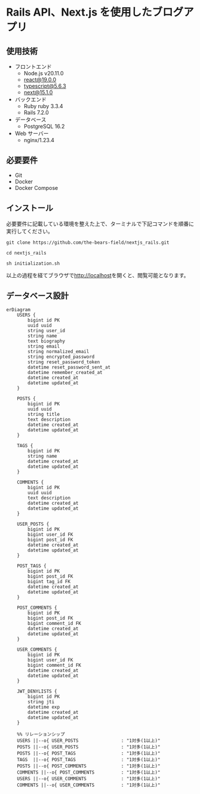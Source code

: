 # Rails API、Next.js を使用したブログアプリ

## 使用技術

- フロントエンド
  - Node.js v20.11.0
  - react@19.0.0
  - typescript@5.6.3
  - next@15.1.0
- バックエンド
  - Ruby ruby 3.3.4
  - Rails 7.2.0
- データベース
  - PostgreSQL 16.2
- Web サーバー
  - nginx/1.23.4

## 必要要件

- Git
- Docker
- Docker Compose

## インストール

必要要件に記載している環境を整えた上で、ターミナルで下記コマンドを順番に実行してください。

```
git clone https://github.com/the-bears-field/nextjs_rails.git
```

```
cd nextjs_rails
```

```
sh initialization.sh
```

以上の過程を経てブラウザで[http://localhost](http://localhost)を開くと、閲覧可能となります。

## データベース設計

```mermaid
erDiagram
    USERS {
        bigint id PK
        uuid uuid
        string user_id
        string name
        text biography
        string email
        string normalized_email
        string encrypted_password
        string reset_password_token
        datetime reset_password_sent_at
        datetime remember_created_at
        datetime created_at
        datetime updated_at
    }

    POSTS {
        bigint id PK
        uuid uuid
        string title
        text description
        datetime created_at
        datetime updated_at
    }

    TAGS {
        bigint id PK
        string name
        datetime created_at
        datetime updated_at
    }

    COMMENTS {
        bigint id PK
        uuid uuid
        text description
        datetime created_at
        datetime updated_at
    }

    USER_POSTS {
        bigint id PK
        bigint user_id FK
        bigint post_id FK
        datetime created_at
        datetime updated_at
    }

    POST_TAGS {
        bigint id PK
        bigint post_id FK
        bigint tag_id FK
        datetime created_at
        datetime updated_at
    }

    POST_COMMENTS {
        bigint id PK
        bigint post_id FK
        bigint comment_id FK
        datetime created_at
        datetime updated_at
    }

    USER_COMMENTS {
        bigint id PK
        bigint user_id FK
        bigint comment_id FK
        datetime created_at
        datetime updated_at
    }

    JWT_DENYLISTS {
        bigint id PK
        string jti
        datetime exp
        datetime created_at
        datetime updated_at
    }

    %% リレーションシップ
    USERS ||--o{ USER_POSTS                : "1対多(1以上)"
    POSTS ||--o{ USER_POSTS                : "1対多(1以上)"
    POSTS ||--o{ POST_TAGS                 : "1対多(1以上)"
    TAGS  ||--o{ POST_TAGS                 : "1対多(1以上)"
    POSTS ||--o{ POST_COMMENTS             : "1対多(1以上)"
    COMMENTS ||--o{ POST_COMMENTS          : "1対多(1以上)"
    USERS ||--o{ USER_COMMENTS             : "1対多(1以上)"
    COMMENTS ||--o{ USER_COMMENTS          : "1対多(1以上)"
```
